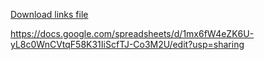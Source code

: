 [Download links file](https://github.com/choisemedia/Backlinks/blob/main/12500_Backlinks_Updated.xlsx)

https://docs.google.com/spreadsheets/d/1mx6fW4eZK6U-yL8c0WnCVtqF58K31IiScfTJ-Co3M2U/edit?usp=sharing
